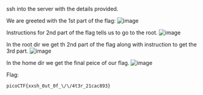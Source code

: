 ssh into the server with the details provided.

We are greeted with the 1st part of the flag:
![image](https://github.com/user-attachments/assets/7ea428ab-899e-4b03-bf1a-8c7dbe9a7f7d)

Instructions for 2nd part of the flag tells us to go to the root.
![image](https://github.com/user-attachments/assets/85af2ee2-f69c-422b-94e7-978b8c55e72b)

In the root dir we get th 2nd part of the flag along with instruction to get the 3rd part.
![image](https://github.com/user-attachments/assets/2260b06e-dc59-43b9-a94d-50a840b5f46d)

In the home dir we get the final peice of our flag.
![image](https://github.com/user-attachments/assets/499169fa-9718-4234-893a-c3db2caee987)

Flag:
```
picoCTF{xxsh_0ut_0f_\/\/4t3r_21cac893}
```
